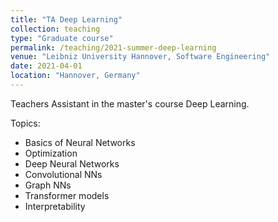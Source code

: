 ```yaml
---
title: "TA Deep Learning"
collection: teaching
type: "Graduate course"
permalink: /teaching/2021-summer-deep-learning
venue: "Leibniz University Hannover, Software Engineering"
date: 2021-04-01
location: "Hannover, Germany"
---
```


Teachers Assistant in the master's course Deep Learning.

Topics:

* Basics of Neural Networks
* Optimization
* Deep Neural Networks
* Convolutional NNs
* Graph NNs
* Transformer models
* Interpretability
